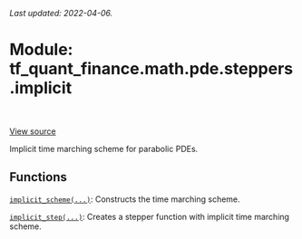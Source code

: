 <!--
This file is generated by a tool. Do not edit directly.
For open-source contributions the docs will be updated automatically.
-->

*Last updated: 2022-04-06.*

<div itemscope itemtype="http://developers.google.com/ReferenceObject">
<meta itemprop="name" content="tf_quant_finance.math.pde.steppers.implicit" />
<meta itemprop="path" content="Stable" />
</div>

# Module: tf_quant_finance.math.pde.steppers.implicit

<!-- Insert buttons and diff -->

<table class="tfo-notebook-buttons tfo-api" align="left">
</table>

<a target="_blank" href="https://github.com/google/tf-quant-finance/blob/master/tf_quant_finance/math/pde/steppers/implicit.py">View source</a>



Implicit time marching scheme for parabolic PDEs.



## Functions

[`implicit_scheme(...)`](../../../../tf_quant_finance/math/pde/steppers/implicit/implicit_scheme.md): Constructs the time marching scheme.

[`implicit_step(...)`](../../../../tf_quant_finance/math/pde/steppers/implicit/implicit_step.md): Creates a stepper function with implicit time marching scheme.

